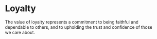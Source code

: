 # Loyalty

The value of loyalty represents a commitment to being faithful and dependable to others, and to upholding the trust and confidence of those we care about.